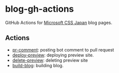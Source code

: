 # blog-gh-actions

GitHub Actions for [Microsoft CSS Japan](https://aka.ms/JSupport) blog pages.

## Actions

* [pr-comment](./pr-comment): posting bot comment to pull request
* [deploy-preview](./deploy-preview): deploying preview site.
* [delete-preview](./delete-preview): deleting preview site
* [build-blog](./build-blog): building blog.
